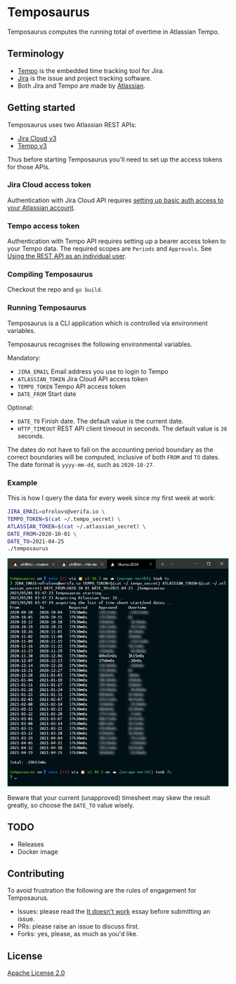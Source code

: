 # Temposaurus

Temposaurus computes the running total of overtime in Atlassian Tempo.

## Terminology 

* [Tempo](https://www.tempo.io/) is the embedded time tracking tool for Jira.
* [Jira](https://www.atlassian.com/software/jira) is the issue and project tracking software.
* Both Jira and Tempo are made by [Atlassian](https://www.atlassian.com/).

## Getting started

Temposaurus uses two Atlassian REST APIs:

* [Jira Cloud v3](https://developer.atlassian.com/cloud/jira/platform/rest/v3/intro/)
* [Tempo v3](https://apidocs.tempo.io/)

Thus before starting Temposaurus you'll need to set up the access tokens for those APIs.

### Jira Cloud access token

Authentication with Jira Cloud API requires [setting up basic auth access to your Atlassian account](https://developer.atlassian.com/cloud/jira/platform/basic-auth-for-rest-apis/).

### Tempo access token

Authentication with Tempo API requires setting up a bearer access token to your Tempo data. The required scopes are `Periods` and `Approvals`. See [Using the REST API as an individual user](https://apidocs.tempo.io/).

### Compiling Temposaurus

Checkout the repo and `go build`.

### Running Temposaurus

Temposaurus is a CLI application which is controlled via environment variables.

Temposaurus recognises the following environmental variables.

Mandatory:

* `JIRA_EMAIL`       Email address you use to login to Tempo
* `ATLASSIAN_TOKEN`	 Jira Cloud API access token
* `TEMPO_TOKEN`	     Tempo API access token
* `DATE_FROM`        Start date

Optional:

* `DATE_TO`          Finish date. The default value is the current date.
* `HTTP_TIMEOUT`     REST API client timeout in seconds. The default value is `30` seconds.

The dates do not have to fall on the accounting period boundary as the correct boundaries will be computed, inclusive of both `FROM` and `TO` dates. The date format is `yyyy-mm-dd`, such as `2020-10-27`.

### Example

This is how I query the data for every week since my first week at work:

```bash
JIRA_EMAIL=ofrolovs@verifa.io \
TEMPO_TOKEN=$(cat ~/.tempo_secret) \
ATLASSIAN_TOKEN=$(cat ~/.atlassian_secret) \
DATE_FROM=2020-10-01 \
DATE_TO=2021-04-25
./temposaurus
```

![temposaurus-screenshot](readme-screenshot.png)

Beware that your current (unapproved) timesheet may skew the result greatly, so choose the `DATE_TO` value wisely.

## TODO

* Releases
* Docker image

## Contributing

To avoid frustration the following are the rules of engagement for Temposaurus.

* Issues: please read the [It doesn't work](https://00f.net/2021/03/26/it-doesnt-work/) essay before submitting an issue.
* PRs: please raise an issue to discuss first.
* Forks: yes, please, as much as you'd like.

## License

[Apache License 2.0](https://github.com/olliefr/temposaurus/blob/main/LICENSE)
